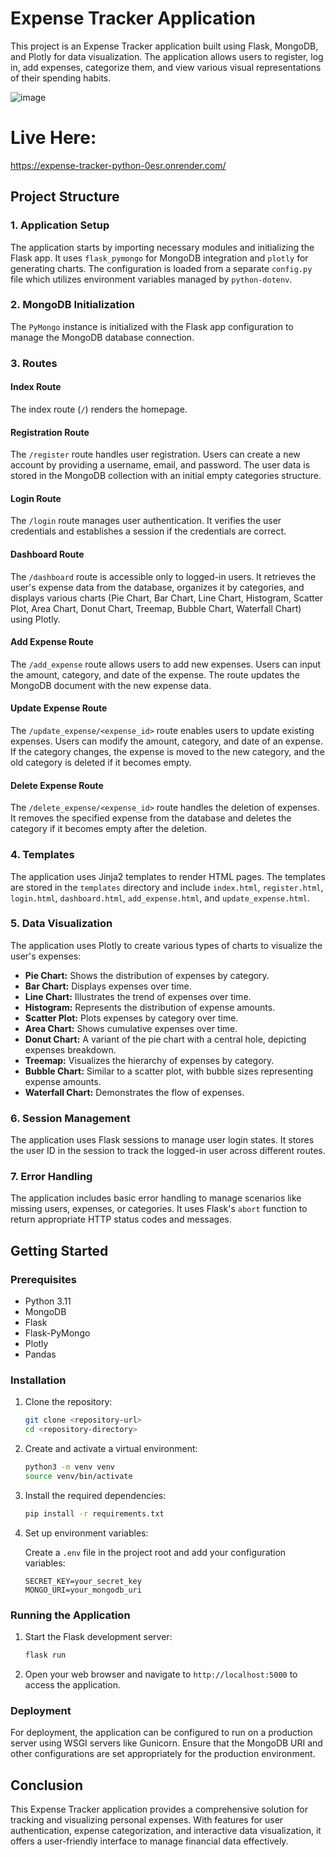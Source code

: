 # Expense Tracker Application

This project is an Expense Tracker application built using Flask, MongoDB, and Plotly for data visualization. The application allows users to register, log in, add expenses, categorize them, and view various visual representations of their spending habits.

![image](https://github.com/user-attachments/assets/5c1ba215-a7b1-4657-822e-1731983053a5)


# Live Here:
https://expense-tracker-python-0esr.onrender.com/

## Project Structure

### 1. Application Setup

The application starts by importing necessary modules and initializing the Flask app. It uses `flask_pymongo` for MongoDB integration and `plotly` for generating charts. The configuration is loaded from a separate `config.py` file which utilizes environment variables managed by `python-dotenv`.

### 2. MongoDB Initialization

The `PyMongo` instance is initialized with the Flask app configuration to manage the MongoDB database connection.

### 3. Routes

#### Index Route
The index route (`/`) renders the homepage.

#### Registration Route
The `/register` route handles user registration. Users can create a new account by providing a username, email, and password. The user data is stored in the MongoDB collection with an initial empty categories structure.

#### Login Route
The `/login` route manages user authentication. It verifies the user credentials and establishes a session if the credentials are correct.

#### Dashboard Route
The `/dashboard` route is accessible only to logged-in users. It retrieves the user's expense data from the database, organizes it by categories, and displays various charts (Pie Chart, Bar Chart, Line Chart, Histogram, Scatter Plot, Area Chart, Donut Chart, Treemap, Bubble Chart, Waterfall Chart) using Plotly.

#### Add Expense Route
The `/add_expense` route allows users to add new expenses. Users can input the amount, category, and date of the expense. The route updates the MongoDB document with the new expense data.

#### Update Expense Route
The `/update_expense/<expense_id>` route enables users to update existing expenses. Users can modify the amount, category, and date of an expense. If the category changes, the expense is moved to the new category, and the old category is deleted if it becomes empty.

#### Delete Expense Route
The `/delete_expense/<expense_id>` route handles the deletion of expenses. It removes the specified expense from the database and deletes the category if it becomes empty after the deletion.

### 4. Templates

The application uses Jinja2 templates to render HTML pages. The templates are stored in the `templates` directory and include `index.html`, `register.html`, `login.html`, `dashboard.html`, `add_expense.html`, and `update_expense.html`.

### 5. Data Visualization

The application uses Plotly to create various types of charts to visualize the user's expenses:
- **Pie Chart:** Shows the distribution of expenses by category.
- **Bar Chart:** Displays expenses over time.
- **Line Chart:** Illustrates the trend of expenses over time.
- **Histogram:** Represents the distribution of expense amounts.
- **Scatter Plot:** Plots expenses by category over time.
- **Area Chart:** Shows cumulative expenses over time.
- **Donut Chart:** A variant of the pie chart with a central hole, depicting expenses breakdown.
- **Treemap:** Visualizes the hierarchy of expenses by category.
- **Bubble Chart:** Similar to a scatter plot, with bubble sizes representing expense amounts.
- **Waterfall Chart:** Demonstrates the flow of expenses.

### 6. Session Management

The application uses Flask sessions to manage user login states. It stores the user ID in the session to track the logged-in user across different routes.

### 7. Error Handling

The application includes basic error handling to manage scenarios like missing users, expenses, or categories. It uses Flask's `abort` function to return appropriate HTTP status codes and messages.

## Getting Started

### Prerequisites

- Python 3.11
- MongoDB
- Flask
- Flask-PyMongo
- Plotly
- Pandas

### Installation

1. Clone the repository:

   ```bash
   git clone <repository-url>
   cd <repository-directory>
   ```

2. Create and activate a virtual environment:

   ```bash
   python3 -m venv venv
   source venv/bin/activate
   ```

3. Install the required dependencies:

   ```bash
   pip install -r requirements.txt
   ```

4. Set up environment variables:

   Create a `.env` file in the project root and add your configuration variables:

   ```plaintext
   SECRET_KEY=your_secret_key
   MONGO_URI=your_mongodb_uri
   ```

### Running the Application

1. Start the Flask development server:

   ```bash
   flask run
   ```

2. Open your web browser and navigate to `http://localhost:5000` to access the application.

### Deployment

For deployment, the application can be configured to run on a production server using WSGI servers like Gunicorn. Ensure that the MongoDB URI and other configurations are set appropriately for the production environment.

## Conclusion

This Expense Tracker application provides a comprehensive solution for tracking and visualizing personal expenses. With features for user authentication, expense categorization, and interactive data visualization, it offers a user-friendly interface to manage financial data effectively.
